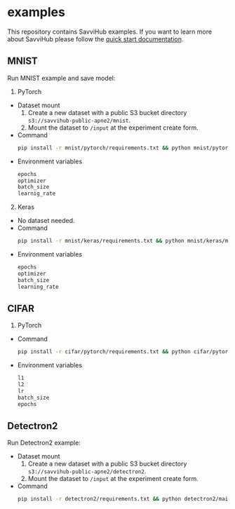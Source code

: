 # examples
This repository contains SavviHub examples. If you want to learn more about SavviHub please follow the [quick start documentation](https://docs.savvihub.com/quick-start).

## MNIST
Run MNIST example and save model:
1. PyTorch
* Dataset mount
  1. Create a new dataset with a public S3 bucket directory `s3://savvihub-public-apne2/mnist`.
  2. Mount the dataset to `/input` at the experiment create form.
* Command
  ```bash
  pip install -r mnist/pytorch/requirements.txt && python mnist/pytorch/main.py --save-model --save-image
  ```
* Environment variables
  ```bash
  epochs
  optimizer
  batch_size
  learnig_rate
  ```
2. Keras
* No dataset needed.
* Command
  ```bash
  pip install -r mnist/keras/requirements.txt && python mnist/keras/main.py --save-model --save-image
  ```
* Environment variables
  ```bash
  epochs
  optimizer
  batch_size
  learning_rate
  ```

## CIFAR
1. PyTorch
* Command
  ```bash
  pip install -r cifar/pytorch/requirements.txt && python cifar/pytorch/main.py --save-model
  ```
* Environment variables
  ```bash
  l1
  l2
  lr
  batch_size
  epochs
  ```


## Detectron2

Run Detectron2 example:
* Dataset mount
  1. Create a new dataset with a public S3 bucket directory `s3://savvihub-public-apne2/detectron2`.
  2. Mount the dataset to `/input` at the experiment create form.
* Command
  ```bash
  pip install -r detectron2/requirements.txt && python detectron2/main.py
  ```
